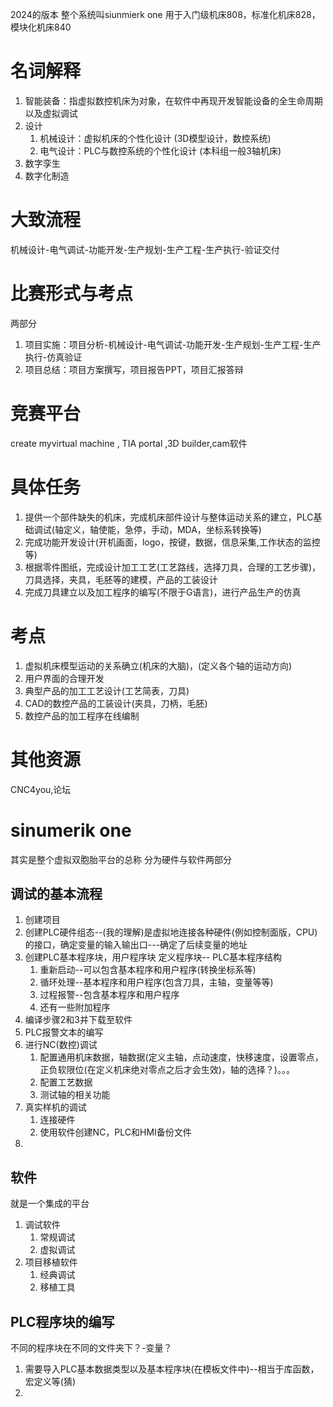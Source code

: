 2024的版本
整个系统叫siunmierk one
用于入门级机床808，标准化机床828，模块化机床840
# 名词解释
1. 智能装备：指虚拟数控机床为对象，在软件中再现开发智能设备的全生命周期以及虚拟调试 
2. 设计
   1. 机械设计：虚拟机床的个性化设计 (3D模型设计，数控系统)
   2. 电气设计：PLC与数控系统的个性化设计 (本科组一般3轴机床)
3. 数字孪生
4. 数字化制造

# 大致流程
机械设计-电气调试-功能开发-生产规划-生产工程-生产执行-验证交付

# 比赛形式与考点
两部分
1. 项目实施：项目分析-机械设计-电气调试-功能开发-生产规划-生产工程-生产执行-仿真验证
2. 项目总结：项目方案撰写，项目报告PPT，项目汇报答辩

# 竞赛平台
create myvirtual machine , TIA portal ,3D builder,cam软件

# 具体任务
1. 提供一个部件缺失的机床，完成机床部件设计与整体运动关系的建立，PLC基础调试(轴定义，轴使能，急停，手动，MDA，坐标系转换等)
2. 完成功能开发设计(开机画面，logo，按键，数据，信息采集,工作状态的监控等)
3. 根据零件图纸，完成设计加工工艺(工艺路线，选择刀具，合理的工艺步骤)，刀具选择，夹具，毛胚等的建模，产品的工装设计
4. 完成刀具建立以及加工程序的编写(不限于G语言)，进行产品生产的仿真


# 考点
1. 虚拟机床模型运动的关系确立(机床的大脑)，(定义各个轴的运动方向)
2. 用户界面的合理开发
3. 典型产品的加工工艺设计(工艺简表，刀具)
4. CAD的数控产品的工装设计(夹具，刀柄，毛胚)
5. 数控产品的加工程序在线编制


# 其他资源
CNC4you,论坛

# sinumerik one   
其实是整个虚拟双胞胎平台的总称
分为硬件与软件两部分

## 调试的基本流程
1. 创建项目
2. 创建PLC硬件组态--(我的理解)是虚拟地连接各种硬件(例如控制面版，CPU)的接口，确定变量的输入输出口---确定了后续变量的地址
3. 创建PLC基本程序块，用户程序块
   定义程序块--
   PLC基本程序结构
   1. 重新启动--可以包含基本程序和用户程序(转换坐标系等)
   2. 循环处理--基本程序和用户程序(包含刀具，主轴，变量等等)
   3. 过程报警--包含基本程序和用户程序
   4. 还有一些附加程序
4. 编译步骤2和3并下载至软件
5. PLC报警文本的编写
6. 进行NC(数控)调试
   1. 配置通用机床数据，轴数据(定义主轴，点动速度，快移速度，设置零点，正负软限位(在定义机床绝对零点之后才会生效)，轴的选择？)。。。
   2. 配置工艺数据
   3. 测试轴的相关功能
7. 真实样机的调试
   1. 连接硬件
   2. 使用软件创建NC，PLC和HMI备份文件
8. 

## 软件
就是一个集成的平台
1. 调试软件
   1. 常规调试
   2. 虚拟调试
2. 项目移植软件
   1. 经典调试
   2. 移植工具


## PLC程序块的编写
不同的程序块在不同的文件夹下？-变量？
1. 需要导入PLC基本数据类型以及基本程序块(在模板文件中)--相当于库函数，宏定义等(猜)
2. 